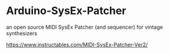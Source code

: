 # Arduino-SysEx-Patcher
an open source MIDI SysEx Patcher (and sequencer) for vintage synthesizers

https://www.instructables.com/MIDI-SysEx-Patcher-Ver2/
